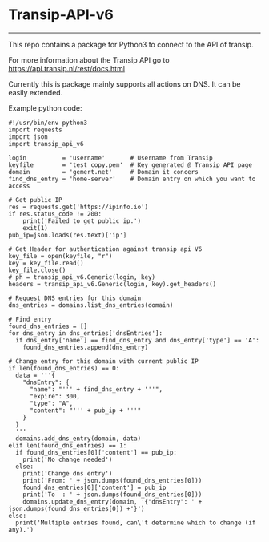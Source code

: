 # Transip-API-v6
---
This repo contains a package for Python3 to connect to the API of transip.

For more information about the Transip API go to https://api.transip.nl/rest/docs.html

Currently this is package mainly supports all actions on DNS. It can be easily extended.

Example python code:
<pre><code>#!/usr/bin/env python3
import requests
import json
import transip_api_v6

login          = 'username'       # Username from Transip
keyfile        = 'test copy.pem'  # Key generated @ Transip API page
domain         = 'gemert.net'     # Domain it concers
find_dns_entry = 'home-server'    # Domain entry on which you want to access

# Get public IP
res = requests.get('https://ipinfo.io')
if res.status_code != 200:
    print('Failed to get public ip.')
    exit(1)
pub_ip=json.loads(res.text)['ip']

# Get Header for authentication against transip api V6
key_file = open(keyfile, "r")
key = key_file.read()
key_file.close()
# ph = transip_api_v6.Generic(login, key)
headers = transip_api_v6.Generic(login, key).get_headers()

# Request DNS entries for this domain
dns_entries = domains.list_dns_entries(domain)

# Find entry
found_dns_entries = []
for dns_entry in dns_entries['dnsEntries']:
  if dns_entry['name'] == find_dns_entry and dns_entry['type'] == 'A':
    found_dns_entries.append(dns_entry)

# Change entry for this domain with current public IP
if len(found_dns_entries) == 0:
  data = '''{
    "dnsEntry": {
      "name": "''' + find_dns_entry + '''",
      "expire": 300,
      "type": "A",
      "content": "''' + pub_ip + '''"
    }
  }
  '''
  domains.add_dns_entry(domain, data)
elif len(found_dns_entries) == 1:
  if found_dns_entries[0]['content'] == pub_ip:
    print('No change needed')
  else:
    print('Change dns entry')
    print('From: ' + json.dumps(found_dns_entries[0]))
    found_dns_entries[0]['content'] = pub_ip
    print('To  : ' + json.dumps(found_dns_entries[0]))
    domains.update_dns_entry(domain, '{"dnsEntry": ' + json.dumps(found_dns_entries[0]) +'}')
else:
  print('Multiple entries found, can\'t determine which to change (if any).')

</code></pre>
